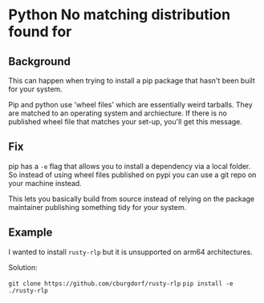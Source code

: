 # Python No matching distribution found for <package>

## Background
This can happen when trying to install a pip package that hasn't been built for your system. 

Pip and python use 'wheel files' which are essentially weird tarballs. They are matched to
an operating system and archiecture. If there is no published wheel file that matches your
set-up, you'll get this message.

## Fix

pip has a `-e` flag that allows you to install a dependency via a local folder. So instead
of using wheel files published on pypi you can use a git repo on your machine instead.

This lets you basically build from source instead of relying on the package maintainer
publishing something tidy for your system.

## Example 

I wanted to install `rusty-rlp` but it is unsupported on arm64 architectures.

Solution:

`git clone https://github.com/cburgdorf/rusty-rlp`
`pip install -e ./rusty-rlp`
